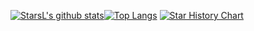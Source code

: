 
[![StarsL's github stats](https://github-readme-stats.vercel.app/api?username=starsliao&show_icons=true&count_private=true&&hide=prs)](https://starsl.cn)[![Top Langs](https://github-readme-stats.vercel.app/api/top-langs/?username=starsliao&layout=compact)](https://starsl.cn)
[![Star History Chart](https://api.star-history.com/svg?repos=starsliao/ConsulManager,starsliao/Prometheus&type=Timeline)](https://github.com/starsliao/ConsulManager)
